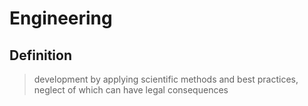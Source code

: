 # Engineering
## Definition
> development by applying scientific methods and best practices, neglect of which can have legal consequences
